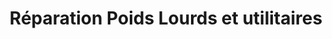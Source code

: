 ---
title: "Réparation Poids Lourds et utilitaires"
url: /la-chapelle-saint-aubin/reparation-poids-lourds-et-utilitaires/
shop: réparation de voitures
---